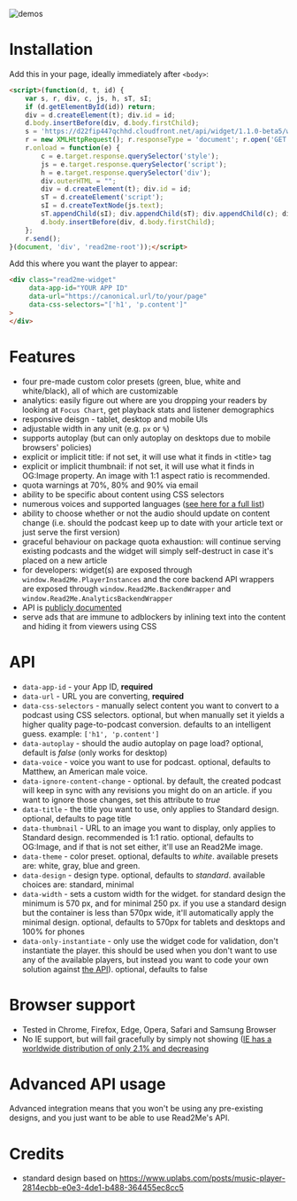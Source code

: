 ![demos](https://raw.githubusercontent.com/read2me-online/read2me-widget/master/demos/screenshots/standard%20custom%20colors%20red%20stacked.png)

# Installation
Add this in your page, ideally immediately after `<body>`:

```html
<script>(function(d, t, id) {
    var s, r, div, c, js, h, sT, sI;
    if (d.getElementById(id)) return;
    div = d.createElement(t); div.id = id;
    d.body.insertBefore(div, d.body.firstChild);
    s = 'https://d22fip447qchhd.cloudfront.net/api/widget/1.1.0-beta5/widget.min.html';
    r = new XMLHttpRequest(); r.responseType = 'document'; r.open('GET', s, true);
    r.onload = function(e) {
        c = e.target.response.querySelector('style');
        js = e.target.response.querySelector('script');
        h = e.target.response.querySelector('div');
        div.outerHTML = "";
        div = d.createElement(t); div.id = id;
        sT = d.createElement('script');
        sI = d.createTextNode(js.text);
        sT.appendChild(sI); div.appendChild(sT); div.appendChild(c); div.appendChild(h);
        d.body.insertBefore(div, d.body.firstChild);
    };
    r.send();
}(document, 'div', 'read2me-root'));</script>
```

Add this where you want the player to appear:
```html
<div class="read2me-widget"
     data-app-id="YOUR APP ID"
     data-url="https://canonical.url/to/your/page"
     data-css-selectors="['h1', 'p.content']"
>
</div>
```

# Features
- four pre-made custom color presets (green, blue, white and white/black), all of which are customizable
- analytics: easily figure out where are you dropping your readers by looking at `Focus Chart`, get playback stats and listener demographics
- responsive deisgn - tablet, desktop and mobile UIs
- adjustable width in any unit (e.g. `px` or `%`)
- supports autoplay (but can only autoplay on desktops due to mobile browsers' policies)
- explicit or implicit title: if not set, it will use what it finds in \<title\> tag
- explicit or implicit thumbnail: if not set, it will use what it finds in OG:Image property. An image with 1:1 aspect ratio is recommended. 
- quota warnings at 70%, 80% and 90% via email
- ability to be specific about content using CSS selectors
- numerous voices and supported languages ([see here for a full list](https://app.swaggerhub.com/apis/Read2Me/convert/1.0.0#/default/get_convert_1_0_0_voices))
- ability to choose whether or not the audio should update on content change (i.e. should the podcast keep up to date with your article text or just serve the first version)
- graceful behaviour on package quota exhaustion: will continue serving existing podcasts and the widget will simply self-destruct in case it's placed on a new article
- for developers: widget(s) are exposed through `window.Read2Me.PlayerInstances` and the core backend API wrappers are exposed through `window.Read2Me.BackendWrapper` and `window.Read2Me.AnalyticsBackendWrapper`
- API is [publicly documented](https://swaggerhub.com/apis/Read2Me/)
- serve ads that are immune to adblockers by inlining text into the content and hiding it from viewers using CSS

# API
- `data-app-id` - your App ID, **required**
- `data-url` - URL you are converting, **required**
- `data-css-selectors` - manually select content you want to convert to a podcast using CSS selectors. optional, but when manually set it yields a higher quality page-to-podcast conversion. defaults to an intelligent guess. example: `['h1', 'p.content']`
- `data-autoplay` - should the audio autoplay on page load? optional, default is _false_ (only works for desktop)
- `data-voice` - voice you want to use for podcast. optional, defaults to Matthew, an American male voice.
- `data-ignore-content-change` - optional. by default, the created podcast will keep in sync with any revisions you might do on an article. if you want to ignore those changes, set this attribute to _true_
- `data-title` - the title you want to use, only applies to Standard design. optional, defaults to page title
- `data-thumbnail` - URL to an image you want to display, only applies to Standard design. recommended is 1:1 ratio. optional, defaults to OG:Image, and if that is not set either, it'll use an Read2Me image.
- `data-theme` - color preset. optional, defaults to _white_. available presets are: white, gray, blue and green.
- `data-design` - design type. optional, defaults to _standard_. available choices are: standard, minimal
- `data-width` - sets a custom width for the widget. for standard design the minimum is 570 px, and for minimal 250 px. if you use a standard design but the container is less than 570px wide, it'll automatically apply the minimal design. optional, defaults to 570px for tablets and desktops and 100% for phones 
- `data-only-instantiate` - only use the widget code for validation, don't instantiate the player. this should be used when you don't want to use any of the available players, but instead you want to code your own solution against [the API](https://app.swaggerhub.com/apis/Read2Me/convert/1.0.0)). optional, defaults to false

# Browser support
- Tested in Chrome, Firefox, Edge, Opera, Safari and Samsung Browser
- No IE support, but will fail gracefully by simply not showing ([IE has a worldwide distribution of only 2.1% and decreasing](https://www.w3schools.com/browsers/browsers_explorer.asp)

# Advanced API usage
Advanced integration means that you won't be using any pre-existing designs, and you just want to be able to use Read2Me's API. 

# Credits
- standard design based on https://www.uplabs.com/posts/music-player-2814ecbb-e0e3-4de1-b488-364455ec8cc5
